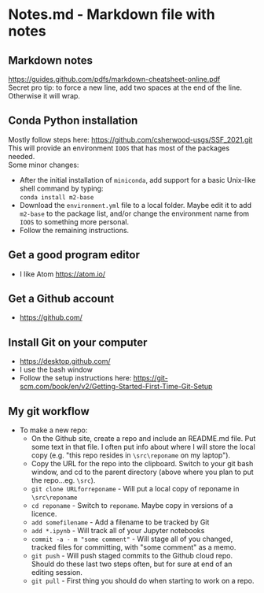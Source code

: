 # Notes.md - Markdown file with notes

## Markdown notes
  https://guides.github.com/pdfs/markdown-cheatsheet-online.pdf  
  Secret pro tip: to force a new line, add two spaces at the end of the line. Otherwise it will wrap.  
  
## Conda Python installation
  Mostly follow steps here: https://github.com/csherwood-usgs/SSF_2021.git This will provide an environment `IOOS` that has most of the packages needed.  
  Some minor changes:
  * After the initial installation of `miniconda`, add support for a basic Unix-like shell command by typing:   
  `conda install m2-base`
  * Download the `environment.yml` file to a local folder. Maybe edit it to add `m2-base` to the package list, and/or change the environment name from `IOOS` to something more personal. 
  * Follow the remaining instructions.  

## Get a good program editor
  * I like Atom https://atom.io/

## Get a Github account
  * https://github.com/

## Install Git on your computer
* https://desktop.github.com/  
* I use the bash window
* Follow the setup instructions here: https://git-scm.com/book/en/v2/Getting-Started-First-Time-Git-Setup

## My git workflow  
* To make a new repo:
  * On the Github site, create a repo and include an README.md file. Put some text in that file. I often put info about where I will store the local copy (e.g. "this repo resides in `\src\reponame` on my laptop").
  * Copy the URL for the repo into the clipboard. Switch to your git bash window, and cd to the parent directory (above where you plan to put the repo...eg. `\src`).
  * `git clone URLforreponame` - Will put a local copy of reponame in `\src\reponame`
  * `cd reponame` - Switch to `reponame`. Maybe copy in versions of a licence.
  * `add somefilename` - Add a filename to be tracked by Git
  * `add *.ipynb` - Will track all of your Jupyter notebooks
  * `commit -a - m "some comment"` - Will stage all of you changed, tracked files for committing, with "some comment" as a memo.
  * `git push` - Will push staged commits to the Github cloud repo. Should do these last two steps often, but for sure at end of an editing session.  
  * `git pull` - First thing you should do when starting to work on a repo.  
  
